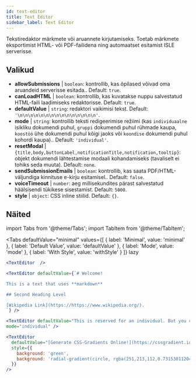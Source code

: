 ```yaml
---
id: text-editor
title: Text Editor
sidebar_label: Text Editor
---
```


Tekstiredaktor märkmete või aruannete kirjutamiseks. Toetab märkmete eksportimist HTML- või PDF-failidena ning automaatset esitamist ISLE serverisse.

## Valikud

* __allowSubmissions__ | `boolean`: kontrollib, kas õpilased võivad oma aruandeid serverisse esitada.. Default: `true`.
* __canLoadHTML__ | `boolean`: kontrollib, kas kuvatakse nuppu salvestatud HTML-faili laadimiseks redaktorisse. Default: `true`.
* __defaultValue__ | `string`: redaktori vaikimisi tekst. Default: `'\n\n\n\n\n\n\n\n\n\n\n\n\n\n\n'`.
* __mode__ | `string`: kontrollib teksti redigeerimise režiimi (kas `individuaalne` isikliku dokumendi puhul, `gruppi` dokumendi puhul rühmade kaupa, `koostöö` ühe dokumendi puhul kõigi jaoks või `koondise` dokumendi puhul kohordi kaupa).. Default: `'individual'`.
* __resetModal__ | `{title,body,buttonLabel,notificationTitle,notification,tooltip}`: objekt dokumendi lähtestamise modaali kohandamiseks (tavaliselt ei tohiks seda muuta). Default: `none`.
* __sendSubmissionEmails__ | `boolean`: kontrollib, kas saata PDF/HTML-väljundiga kinnituse e-kirju esitamisel.. Default: `false`.
* __voiceTimeout__ | `number`: aeg millisekundites pärast salvestatud häälsisendi tükikese sisestamist. Default: `5000`.
* __style__ | `object`: CSS inline stiilid. Default: `{}`.


## Näited

import Tabs from '@theme/Tabs';
import TabItem from '@theme/TabItem';

<Tabs
    defaultValue="minimal"
    values={[
        { label: 'Minimal', value: 'minimal' },
        { label: 'Default Value', value: 'defaultValue' },
        { label: 'Mode', value: 'mode' },
        { label: 'With Style', value: 'withStyle' }
    ]}
    lazy
>

<TabItem value="minimal">

```jsx live
<TextEditor  />
```

</TabItem>

<TabItem value="defaultValue">

```jsx live
<TextEditor defaultValue={`# Welcome!

This is a text that uses **markdown**

## Second Heading Level

[Wikipedia Link](https://https://www.wikipedia.org/).
`} />
```

</TabItem>

<TabItem value="mode">

```jsx live
<TextEditor defaultValue="This is reserved for an individual. But you can also allow groups, students cohorts, or everybody to join in and work collaboratively (setting the mode option will only have an effect in a live lesson, not this preview)." 
mode="individual" />
```

</TabItem>

<TabItem value="withStyle">

```jsx live
<TextEditor  
  defaultValue="[Generate CSS-Gradients Online!](https://cssgradient.io/)"
  style={{ 
    background: 'green',
    background: 'radial-gradient(circle, rgba(251,213,112,0.7315301120448179) 0%,rgba(83,199,14,0.4514180672268907) 100%)' 
  }}
/>
```

</TabItem>

</Tabs>
